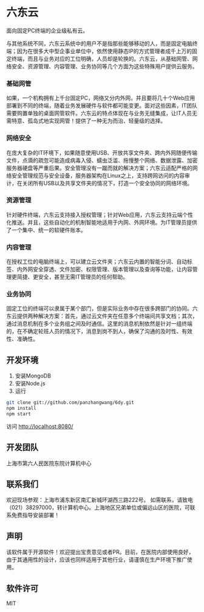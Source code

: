 # 六东云
面向固定PC终端的企业级私有云。

与其他系统不同，六东云系统中的用户不是指那些能够移动的人，而是固定电脑终端；因为在很多大中型企事业单位中，依然使用静态IP的方式管理者成千上万的固定终端，而且与业务对应的工位明确，人员却是轮换的。六东云，从基础网管、网络安全、资源管理、内容管理、业务协同等几个方面为这些特殊用户提供云服务。


### 基础网管
如果，一个机构拥有上千台固定PC，网络又分内外网，并且要将几十个Web应用部署到不同的终端，随着业务发展硬件与软件都可能变更。面对这些因素，IT团队需要购置单独的桌面网管软件。六东云的特点体现在与业务无缝集成，让IT人员无需特意、孤岛式地实现网管！提供了一种无为而治、轻量级的选择。

### 网络安全
在庞大复杂的IT环境下，如果随意使用USB、开放共享文件夹、跨内外网随便传输文件，点滴的疏忽可能造成病毒入侵、蠕虫泛滥、拖慢整个网络、数据泄露、加密服务器硬盘等严重后果。安全管理没有一蹴而就的解决方案；六东云适配严格的网络安全管理规范与安全设备，服务器架构在Linux之上，支持跨网访问的内容审计，在关闭所有USB以及共享文件夹的情况下，打造一个安全协同的网络环境。

### 资源管理
针对硬件终端，六东云支持接入授权管理；针对Web应用，六东云支持云端个性化推送。并且，这些自动化的机制智能地适用于内网、外网环境。为IT管理员提供了一个集中、统一的软硬件账本。

### 内容管理
在授权工位的电脑终端上，可以建立云文件夹；六东云内置的智能分词、自动标签、内外网安全穿透、文件加密、权限管理、版本管理以及查询等功能，让内容管理更简捷、更安全，甚至无需IT管理员的任何帮助。

### 业务协同
固定工位的终端可以隶属于某个部门，但是实际业务中存在很多跨部门的协同。六东云提供两种解决方案：首先，通过云文件夹在任意多个终端间共享文档；其次，通过消息机制在多个业务组之间及时通信。这里的消息机制依然是针对一组终端的，在不确定轮班人员的情况下，消息到岗不到人，确保了沟通的及时性、有效性、准确性。


## 开发环境
1. 安装MongoDB
2. 安装Node.js
3. 运行

```sh
git clone git://github.com/panzhangwang/6dy.git
npm install
npm start
```

访问 [http://localhost:8080/](http://localhost:8080/)


## 开发团队
上海市第六人民医院东院计算机中心


## 联系我们
欢迎现场参观：上海市浦东新区南汇新城环湖西三路222号。 如需联系，请致电（021）38297000，转计算机中心。上海地区兄弟单位或偏远山区的医院，可联系免费指导安装部署！

## 声明
该软件属于开源软件！欢迎提出宝贵意见或者PR。目前，在医院内部使用良好，由于其通用性的设计，应该也同样适用于其他行业，请谨慎在生产环境下推广使用。


## 软件许可
MIT